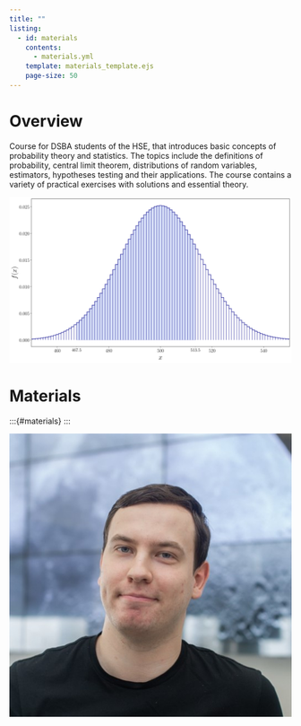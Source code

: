 ```yaml
---
title: ""
listing:
  - id: materials
    contents: 
      - materials.yml
    template: materials_template.ejs
    page-size: 50
---
```


# Overview

Course for DSBA students of the HSE, that introduces basic concepts of probability theory and statistics. The topics include the definitions of probability, central limit theorem, distributions of random variables, estimators, hypotheses testing and their applications. The course contains a variety of practical exercises with solutions and essential theory.

![](cc.svg)

# Materials
:::{#materials}
:::

![Instructor: Anton Afanasev, PhD](photo.jpg)